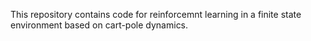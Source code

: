 This repository contains code for reinforcemnt learning in a finite state environment based on cart-pole dynamics.